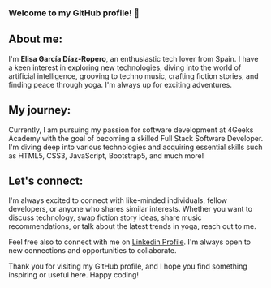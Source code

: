 ### Welcome to my GitHub profile!  🐍

## About me:
I'm **Elisa García Díaz-Ropero**, an enthusiastic tech lover from Spain. I have a keen interest in exploring new technologies, diving into the world of artificial intelligence, grooving to techno music, crafting fiction stories, and finding peace through yoga. I'm always up for exciting adventures.

## My journey:
Currently, I am pursuing my passion for software development at 4Geeks Academy with the goal of becoming a skilled Full Stack Software Developer. I'm diving deep into various technologies and acquiring essential skills such as HTML5, CSS3, JavaScript, Bootstrap5, and much more!

## Let's connect:
I'm always excited to connect with like-minded individuals, fellow developers, or anyone who shares similar interests. Whether you want to discuss technology, swap fiction story ideas, share music recommendations, or talk about the latest trends in yoga, reach out to me.

Feel free also to connect with me on [Linkedin Profile](https://www.linkedin.com/in/elisa-garcia-diaz-ropero/). I'm always open to new connections and opportunities to collaborate.

Thank you for visiting my GitHub profile, and I hope you find something inspiring or useful here. Happy coding!
